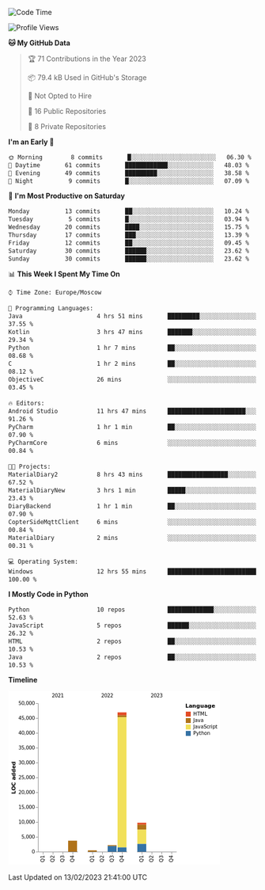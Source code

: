 <!--START_SECTION:waka-->
![Code Time](http://img.shields.io/badge/Code%20Time-27%20hrs%2032%20mins-blue)

![Profile Views](http://img.shields.io/badge/Profile%20Views-3-blue)

**🐱 My GitHub Data** 

> 🏆 71 Contributions in the Year 2023
 > 
> 📦 79.4 kB Used in GitHub's Storage 
 > 
> 🚫 Not Opted to Hire
 > 
> 📜 16 Public Repositories 
 > 
> 🔑 8 Private Repositories  
 > 
**I'm an Early 🐤** 

```text
🌞 Morning        8 commits       █░░░░░░░░░░░░░░░░░░░░░░░░   06.30 % 
🌆 Daytime       61 commits       ████████████░░░░░░░░░░░░░   48.03 % 
🌃 Evening       49 commits       █████████░░░░░░░░░░░░░░░░   38.58 % 
🌙 Night          9 commits       █░░░░░░░░░░░░░░░░░░░░░░░░   07.09 % 

```
📅 **I'm Most Productive on Saturday** 

```text
Monday          13 commits       ██░░░░░░░░░░░░░░░░░░░░░░░   10.24 % 
Tuesday          5 commits       █░░░░░░░░░░░░░░░░░░░░░░░░   03.94 % 
Wednesday       20 commits       ████░░░░░░░░░░░░░░░░░░░░░   15.75 % 
Thursday        17 commits       ███░░░░░░░░░░░░░░░░░░░░░░   13.39 % 
Friday          12 commits       ██░░░░░░░░░░░░░░░░░░░░░░░   09.45 % 
Saturday        30 commits       ██████░░░░░░░░░░░░░░░░░░░   23.62 % 
Sunday          30 commits       ██████░░░░░░░░░░░░░░░░░░░   23.62 % 

```


📊 **This Week I Spent My Time On** 

```text
⌚︎ Time Zone: Europe/Moscow

💬 Programming Languages: 
Java                     4 hrs 51 mins       █████████░░░░░░░░░░░░░░░░   37.55 % 
Kotlin                   3 hrs 47 mins       ███████░░░░░░░░░░░░░░░░░░   29.34 % 
Python                   1 hr 7 mins         ██░░░░░░░░░░░░░░░░░░░░░░░   08.68 % 
C                        1 hr 2 mins         ██░░░░░░░░░░░░░░░░░░░░░░░   08.12 % 
ObjectiveC               26 mins             ░░░░░░░░░░░░░░░░░░░░░░░░░   03.45 % 

🔥 Editors: 
Android Studio           11 hrs 47 mins      ██████████████████████░░░   91.26 % 
PyCharm                  1 hr 1 min          ██░░░░░░░░░░░░░░░░░░░░░░░   07.90 % 
PyCharmCore              6 mins              ░░░░░░░░░░░░░░░░░░░░░░░░░   00.84 % 

🐱‍💻 Projects: 
MaterialDiary2           8 hrs 43 mins       █████████████████░░░░░░░░   67.52 % 
MaterialDiaryNew         3 hrs 1 min         █████░░░░░░░░░░░░░░░░░░░░   23.43 % 
DiaryBackend             1 hr 1 min          ██░░░░░░░░░░░░░░░░░░░░░░░   07.90 % 
CopterSideMqttClient     6 mins              ░░░░░░░░░░░░░░░░░░░░░░░░░   00.84 % 
MaterialDiary            2 mins              ░░░░░░░░░░░░░░░░░░░░░░░░░   00.31 % 

💻 Operating System: 
Windows                  12 hrs 55 mins      █████████████████████████   100.00 % 

```

**I Mostly Code in Python** 

```text
Python                   10 repos            █████████████░░░░░░░░░░░░   52.63 % 
JavaScript               5 repos             ██████░░░░░░░░░░░░░░░░░░░   26.32 % 
HTML                     2 repos             ██░░░░░░░░░░░░░░░░░░░░░░░   10.53 % 
Java                     2 repos             ██░░░░░░░░░░░░░░░░░░░░░░░   10.53 % 

```


**Timeline**

![Chart not found](https://raw.githubusercontent.com/Adlemex/Adlemex/main/charts/bar_graph.png) 


 Last Updated on 13/02/2023 21:41:00 UTC
<!--END_SECTION:waka-->
